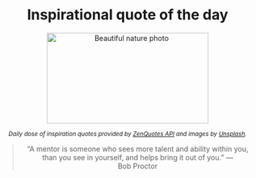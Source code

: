
<div align="center">

# Inspirational quote of the day

<img src="./data/photo.jpeg" alt="Beautiful nature photo" width="320" height="180">

<sub><i>Daily dose of inspiration quotes provided by [ZenQuotes API](https://zenquotes.io/) and images by [Unsplash](https://unsplash.com/).</i></sub>


<blockquote>&ldquo;A mentor is someone who sees more talent and ability within you, than you see in yourself, and helps bring it out of you.&rdquo; &mdash; <footer>Bob Proctor</footer></blockquote>

</div>

